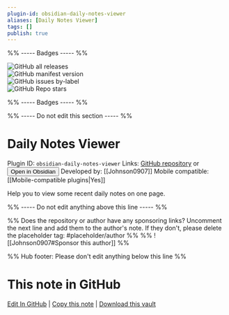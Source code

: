 ```yaml
---
plugin-id: obsidian-daily-notes-viewer
aliases: [Daily Notes Viewer]
tags: []
publish: true
---
```


%% ----- Badges ----- %%

![GitHub all releases](https://img.shields.io/github/downloads/Johnson0907/obsidian-daily-notes-viewer/total?color=573E7A&logo=github&style=for-the-badge)  
![GitHub manifest version](https://img.shields.io/github/manifest-json/v/Johnson0907/obsidian-daily-notes-viewer?color=573E7A&logo=github&style=for-the-badge)  
![GitHub issues by-label](https://img.shields.io/github/issues/Johnson0907/obsidian-daily-notes-viewer/help%20wanted?color=573E7A&logo=github&style=for-the-badge)  
![GitHub Repo stars](https://img.shields.io/github/stars/Johnson0907/obsidian-daily-notes-viewer?color=573E7A&logo=github&style=for-the-badge)

%% ----- Badges ----- %%

%% ----- Do not edit this section ----- %%

# Daily Notes Viewer

Plugin ID: `obsidian-daily-notes-viewer`
Links: [GitHub repository](https://github.com/Johnson0907/obsidian-daily-notes-viewer) or [<button id=HH>Open in Obsidian</button>](obsidian://show-plugin?id=obsidian-daily-notes-viewer)
Developed by: [[Johnson0907]]
Mobile compatible: [[Mobile-compatible plugins|Yes]]

Help you to view some recent daily notes on one page.

%% ----- Do not edit anything above this line ----- %%

%% Does the repository or author have any sponsoring links? Uncomment the next line and add them to the author's note. If they don't, please delete the placeholder tag: #placeholder/author %%
%% ![[Johnson0907#Sponsor this author]] %%

%% Hub footer: Please don't edit anything below this line %%

# This note in GitHub

<span class="git-footer">[Edit In GitHub](https://github.dev/obsidian-community/obsidian-hub/blob/main/02%20-%20Community%20Expansions/02.05%20All%20Community%20Expansions/Plugins/obsidian-daily-notes-viewer.md "git-hub-edit-note") | [Copy this note](https://raw.githubusercontent.com/obsidian-community/obsidian-hub/main/02%20-%20Community%20Expansions/02.05%20All%20Community%20Expansions/Plugins/obsidian-daily-notes-viewer.md "git-hub-copy-note") | [Download this vault](https://github.com/obsidian-community/obsidian-hub/archive/refs/heads/main.zip "git-hub-download-vault") </span>
